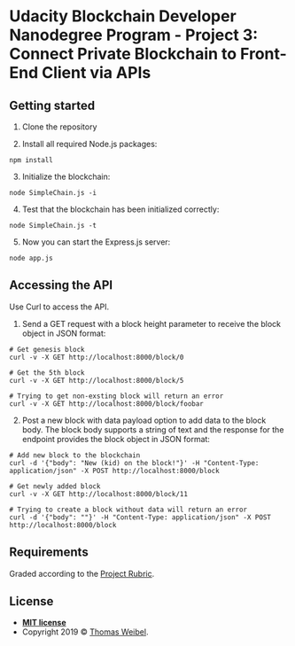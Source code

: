 # Udacity Blockchain Developer Nanodegree Program - Project 3: Connect Private Blockchain to Front-End Client via APIs

## Getting started

1. Clone the repository

2. Install all required Node.js packages:

```
npm install
```

3. Initialize the blockchain:

```
node SimpleChain.js -i
```

4. Test that the blockchain has been initialized correctly:

```
node SimpleChain.js -t
```

5. Now you can start the Express.js server:

```
node app.js
```

## Accessing the API

Use Curl to access the API.

1. Send a GET request with a block height parameter to receive the block object in JSON format:

```
# Get genesis block
curl -v -X GET http://localhost:8000/block/0

# Get the 5th block
curl -v -X GET http://localhost:8000/block/5

# Trying to get non-exsting block will return an error
curl -v -X GET http://localhost:8000/block/foobar
```

2. Post a new block with data payload option to add data to the block body. The block body supports a string of text and the response for the endpoint provides the block object in JSON format:

```
# Add new block to the blockchain
curl -d '{"body": "New (kid) on the block!"}' -H "Content-Type: application/json" -X POST http://localhost:8000/block

# Get newly added block
curl -v -X GET http://localhost:8000/block/11

# Trying to create a block without data will return an error
curl -d '{"body": ""}' -H "Content-Type: application/json" -X POST http://localhost:8000/block
```

## Requirements

Graded according to the [Project Rubric](https://review.udacity.com/#!/rubrics/1707/view).

## License

- **[MIT license](http://opensource.org/licenses/mit-license.php)**
- Copyright 2019 © <a href="https://github.com/thom" target="_blank">Thomas Weibel</a>.
